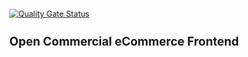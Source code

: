 [![Quality Gate Status](https://sonarcloud.io/api/project_badges/measure?project=com%3Acom&metric=alert_status)](https://sonarcloud.io/summary/overall?id=com%3Acom)

<h2>Open Commercial eCommerce Frontend</h2>
